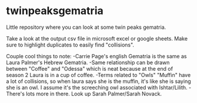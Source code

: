 # twinpeaksgematria
Little repository where you can look at some twin peaks gematria. 


Take a look at the output csv file in microsoft excel or google sheets. Make sure to highlight duplicates to easily find "collisions".

Couple cool things to note:
-Carrie Page's english Gematria is the same as Laura Palmer's Hebrew Gematria. 
-Same relationship can be drawn between "Coffee" and "Odessa" which is neat because at the end of season 2 Laura is in a cup of coffee.
-Terms related to "Owls" "Muffin" have a lot of collisions, so when laura says she is the muffin, it's like she is saying she is an owl. I assume it's the screeching owl associated with Ishtar/Lilith. 
-There's lots more in there. Look up Sarah Palmer/Sarah Novack. 
